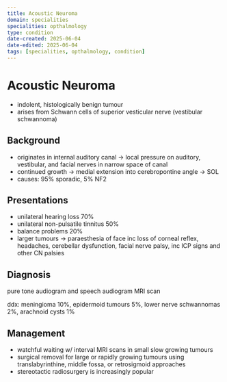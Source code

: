 ```yaml
---
title: Acoustic Neuroma
domain: specialities
specialities: opthalmology
type: condition
date-created: 2025-06-04
date-edited: 2025-06-04
tags: [specialities, opthalmology, condition]
---
```


# Acoustic Neuroma
- indolent, histologically benign tumour
- arises from Schwann cells of superior vesticular nerve (vestibular schwannoma)


## Background
- originates in internal auditory canal -> local pressure on auditory, vestibular, and facial nerves in narrow space of canal
- continued growth -> medial extension into cerebropontine angle -> SOL
- causes: 95% sporadic, 5% NF2

## Presentations
- unilateral hearing loss 70%
- unilateral non-pulsatile tinnitus 50%
- balance problems 20%
- larger tumours -> paraesthesia of face inc loss of corneal reflex, headaches, cerebellar dysfunction, facial nerve palsy, inc ICP signs and other CN palsies

## Diagnosis
pure tone audiogram and speech audiogram
MRI scan

ddx: meningioma 10%, epidermoid tumours 5%, lower nerve schwannomas 2%, arachnoid cysts 1%

## Management
- watchful waiting w/ interval MRI scans in small slow growing tumours
- surgical removal for large or rapidly growing tumours using translabyrinthine, middle fossa, or retrosigmoid approaches
- stereotactic radiosurgery is increasingly popular
